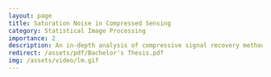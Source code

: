 ```yaml
---
layout: page
title: Saturation Noise in Compressed Sensing
category: Statistical Image Processing
importance: 2
description: An in-depth analysis of compressive signal recovery methods in the presence of Gaussian noise and Saturation effects. Conducted experiments on synthetic signals, images and audio. Also derived a detailed proof for performance guarantees of the novel Likelihood Maximization method.
redirect: /assets/pdf/Bachelor's Thesis.pdf
img: /assets/video/lm.gif
---
```


